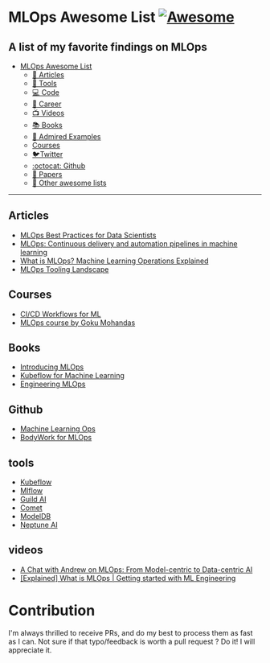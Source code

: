 # MLOps Awesome List [![Awesome](https://awesome.re/badge.svg)](https://awesome.re)

A list of my favorite findings on MLOps
---
- [MLOps Awesome List](#mlops-awesone-list)
  - [📰 Articles](#articles)
  - [🔧 Tools](#tools)
  - [💻 Code](#code)
  - [:briefcase: Career](#briefcase-career)
  - [📺 Videos](#videos)
  - [📚 Books](#books)
  - [💖 Admired Examples](#admired-examples)
  - [Courses](#courses)
  - [🐦Twitter](#twitter)
  - [:octocat: Github](#github)
  - [📰 Papers](#papers)
  - [📜 Other awesome lists](#other-awesome-lists)
  
---

## Articles
- [MLOps Best Practices for Data Scientists](https://towardsdatascience.com/mlops-practices-for-data-scientists-dbb01be45dd8)
- [MLOps: Continuous delivery and automation pipelines in machine learning](https://cloud.google.com/architecture/mlops-continuous-delivery-and-automation-pipelines-in-machine-learning)
- [What is MLOps? Machine Learning Operations Explained](https://www.freecodecamp.org/news/what-is-mlops-machine-learning-operations-explained/)
- [MLOps Tooling Landscape](https://huyenchip.com/2020/12/30/mlops-v2.html)

## Courses
- [CI/CD Workflows for ML](https://madewithml.com/courses/mlops/cicd/)
- [MLOps course by Goku Mohandas](https://madewithml.com/)

## Books
- [Introducing MLOps](https://pages.dataiku.com/oreilly-introducing-mlops)
- [Kubeflow for Machine Learning](https://www.oreilly.com/library/view/kubeflow-for-machine/9781492050117/)
- [Engineering MLOps](https://www.packtpub.com/product/engineering-mlops/9781800562882)

## Github
- [Machine Learning Ops](https://mlops.githubapp.com/)
- [BodyWork for MLOps](https://github.com/bodywork-ml/bodywork-core)

## tools 
- [Kubeflow](https://www.kubeflow.org/) 
- [Mlflow](https://mlflow.org/) 
- [Guild AI](https://guild.ai/) 
- [Comet](https://www.comet.ml/site/) 
- [ModelDB](https://github.com/VertaAI/modeldb/)
- [Neptune AI](https://neptune.ai/)

## videos 
- [A Chat with Andrew on MLOps: From Model-centric to Data-centric AI](https://www.youtube.com/watch?v=06-AZXmwHjo)
- [[Explained] What is MLOps | Getting started with ML Engineering](https://www.youtube.com/watch?v=0jLdp2Tl0sM)

# Contribution

I'm always thrilled to receive PRs, and do my best to process them as fast as I can.
Not sure if that typo/feedback is worth a pull request ? Do it! I will appreciate it.

